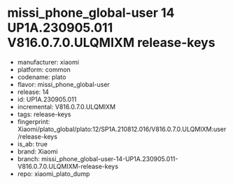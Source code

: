 # missi_phone_global-user 14 UP1A.230905.011 V816.0.7.0.ULQMIXM release-keys
- manufacturer: xiaomi
- platform: common
- codename: plato
- flavor: missi_phone_global-user
- release: 14
- id: UP1A.230905.011
- incremental: V816.0.7.0.ULQMIXM
- tags: release-keys
- fingerprint: Xiaomi/plato_global/plato:12/SP1A.210812.016/V816.0.7.0.ULQMIXM:user/release-keys
- is_ab: true
- brand: Xiaomi
- branch: missi_phone_global-user-14-UP1A.230905.011-V816.0.7.0.ULQMIXM-release-keys
- repo: xiaomi_plato_dump
